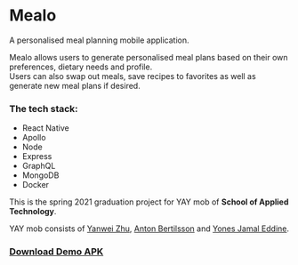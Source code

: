 # Mealo

A personalised meal planning mobile application.

Mealo allows users to generate personalised meal plans based on their own preferences, dietary needs and profile.  
Users can also swap out meals, save recipes to favorites as well as generate new meal plans if desired.

### The tech stack:
* React Native
* Apollo
* Node
* Express
* GraphQL
* MongoDB
* Docker


This is the spring 2021 graduation project for YAY mob of **School of Applied Technology**.

YAY mob consists of [Yanwei Zhu](https://github.com/blacknstones), [Anton Bertilsson](https://github.com/imaginaryverse) and [Yones Jamal Eddine](https://github.com/Yones-je).

### [Download Demo APK](https://exp-shell-app-assets.s3.us-west-1.amazonaws.com/android/%40imaginaryverse/mealo-26730a6d2b3d4b2abce19be925914a01-signed.apk)


